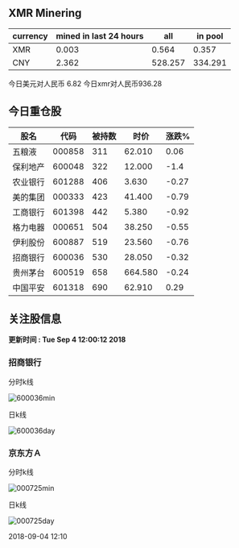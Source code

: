 ## XMR Minering

|currency|mined in last 24 hours|all|in pool|
|---|---|---|---|
|XMR|0.003|0.564|0.357|
|CNY|2.362|528.257|334.291|

今日美元对人民币 6.82	今日xmr对人民币936.28


## 今日重仓股 

|股名|代码|被持数|时价|涨跌%|
|---|---|---|---|---|
|五粮液|000858|311|62.010|0.06|
|保利地产|600048|322|12.000|-1.4|
|农业银行|601288|406|3.630|-0.27|
|美的集团|000333|423|41.400|-0.79|
|工商银行|601398|442|5.380|-0.92|
|格力电器|000651|504|38.250|-0.55|
|伊利股份|600887|519|23.560|-0.76|
|招商银行|600036|530|28.050|-0.32|
|贵州茅台|600519|658|664.580|-0.24|
|中国平安|601318|690|62.910|0.29|

## 关注股信息
**更新时间 : Tue Sep  4 12:00:12 2018**
### 招商银行 
分时k线

![600036min](http://image.sinajs.cn/newchart/min/n/sh600036.gif)

日k线

![600036day](http://image.sinajs.cn/newchart/daily/n/sh600036.gif)

### 京东方Ａ 
分时k线

![000725min](http://image.sinajs.cn/newchart/min/n/sz000725.gif)

日k线

![000725day](http://image.sinajs.cn/newchart/daily/n/sz000725.gif)

2018-09-04 12:10